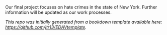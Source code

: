 Our final project focuses on hate crimes in the state of New York. Further information will be updated as our work processes. 

*This repo was initially generated from a bookdown template available here: https://github.com/jtr13/EDAVtemplate.*	
